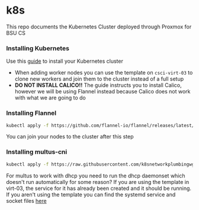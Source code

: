 # k8s
This repo documents the Kubernetes Cluster deployed through Proxmox for BSU CS
### Installing Kubernetes
Use this [guide](https://www.cherryservers.com/blog/install-kubernetes-ubuntu) to install your Kubernetes cluster
- When adding worker nodes you can use the template on `csci-virt-03` to clone new workers and join them to the cluster instead of a full setup
- **DO NOT INSTALL CALICO!!** The guide instructs you to install Calico, however we will be using Flannel instead because Calico does not work with what we are going to do

### Installing Flannel
```bash
kubectl apply -f https://github.com/flannel-io/flannel/releases/latest/download/kube-flannel.yml
```
You can join your nodes to the cluster after this step

### Installing multus-cni
```bash
kubectl apply -f https://raw.githubusercontent.com/k8snetworkplumbingwg/multus-cni/master/deployments/multus-daemonset-thick.yml
```
For multus to work with dhcp you need to run the dhcp daemonset which doesn't run automatically for some reason? If you are using the template in virt-03, the service for it has already been created and it should be running. If you aren't using the template you can find the systemd service and socket files [here](https://github.com/containernetworking/plugins/tree/main/plugins/ipam/dhcp/systemd)


